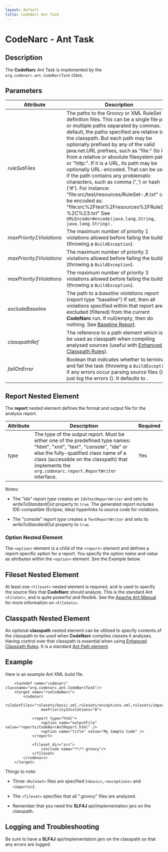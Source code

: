 ```yaml
---
layout: default
title: CodeNarc Ant Task
---
```

# CodeNarc - Ant Task

## Description

The **CodeNarc** Ant Task is implemented by the `org.codenarc.ant.CodeNarcTask` class.

## Parameters

| Attribute                | Description                                                    | Required               |
|--------------------------|----------------------------------------------------------------|------------------------|
| *ruleSetFiles*           | The paths to the Groovy or XML RuleSet definition files. This can be a single file path, or  multiple paths separated by commas. By default, the paths specified are relative to the classpath. But each path may be optionally prefixed by any of the valid java.net.URL prefixes, such as "file:" (to load from a relative or absolute filesystem path), or "http:". If it is a URL, its path may be optionally URL-encoded. That can be useful if the path contains any problematic characters, such as comma (',') or hash ('#'). For instance: "file:src/test/resources/RuleSet-,#.txt" can be encoded as: "file:src%2Ftest%2Fresources%2FRuleSet-%2C%23.txt" See `URLEncoder#encode(java.lang.String, java.lang.String).`   | Yes |
| *maxPriority1Violations* | The maximum number of priority 1 violations allowed before failing the build (throwing a `BuildException`).               | No |
| *maxPriority2Violations* | The maximum number of priority 2 violations allowed before failing the build (throwing a `BuildException`).               | No |
| *maxPriority3Violations* | The maximum number of priority 3 violations allowed before failing the build (throwing a `BuildException`).               | No |
| *excludeBaseline*        | The path to a *baseline violations* report (report type "baseline") If set, then all violations specified within that report are excluded (filtered) from the current **CodeNarc** run. If null/empty, then do nothing. See [Baseline Report](./codenarc-BaselineXmlReportWriter.html).    | No |
| *classpathRef*           | The reference to a path element which is to be used as classpath when compiling analysed sources (useful with [Enhanced Classpath Rules](./codenarc-enhanced-classpath-rules.html)). | No |
| *failOnError*            | Boolean that indicates whether to terminate and fail the task (throwing a `BuildException`) if any errors occur parsing source files (<true>), or just log  the errors (<false>). It defaults to <false>.                                        | No |


## Report Nested Element

The **report** nested element defines the format and output file for the analysis report.

| Attribute            | Description                                                    | Required               |
|----------------------|----------------------------------------------------------------|------------------------|
| *type*               | The type of the output report. Must be either one of the predefined type names: "html", "xml", "text", "console", "ide" or else the fully-qualified class name of a class (accessible on the classpath) that implements the `org.codenarc.report.ReportWriter` interface.  | Yes |

Notes:

  * The "ide" report *type* creates an `IdeTextReportWriter` and sets its *writeToStandardOut* property to `true`.
    The generated report includes IDE-compatible (Eclipse, Idea) hyperlinks to source code for violations.

  * The "console" report *type* creates a `TextReportWriter` and sets its *writeToStandardOut* property to `true`.


### Option Nested Element

The `<option>` element is a child of the `<report>` element and defines a
report-specific option for a report. You specify the option *name* and *value* as attributes
within the `<option>` element. See the *Example* below.


## Fileset Nested Element

At least one `<fileset>` nested element is required, and is used to specify the source files that
**CodeNarc** should analyze. This is the standard Ant `<FileSet>`, and is quite powerful and flexible.
See the [Apache Ant Manual](http://ant.apache.org/manual/index.html) for more information on `<FileSets>`.


## Classpath Nested Element

An optional **classpath** nested element can be utilized to specify contents of the classpath to be used when
**CodeNarc** compiles classes it analyses. Having control over that classpath is essential when using
[Enhanced Classpath Rules](./codenarc-enhanced-classpath-rules.html). It is a standard
[Ant Path element](https://ant.apache.org/manual/using.html#path).


## Example

Here is an example Ant XML build file.

```
    <taskdef name="codenarc" classname="org.codenarc.ant.CodeNarcTask"/>
    <target name="runCodeNarc">
        <codenarc
                ruleSetFiles="rulesets/basic.xml,rulesets/exceptions.xml,rulesets/imports.xml"
                maxPriority1Violations="0">
    
            <report type="html">
                <option name="outputFile" value="reports/CodeNarcAntReport.html" />
                <option name="title" value="My Sample Code" />
            </report>
    
            <fileset dir="src">
                <include name="**/*.groovy"/>
            </fileset>
        </codenarc>
    </target>
```

Things to note:

  * Three `<RuleSet>` files are specified (`<basic>`, `<exceptions>` and `<imports>`).

  * The `<fileset>` specifies that all ".groovy" files are analyzed.

  * Remember that you need the **SLF4J** api/implementation jars on the classpath.


## Logging and Troubleshooting

Be sure to have a **SLF4J** api/implementation jars on the classpath so that any errors are logged.

